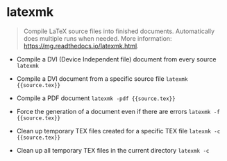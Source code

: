 # latexmk
> Compile LaTeX source files into finished documents.
> Automatically does multiple runs when needed.
> More information: <https://mg.readthedocs.io/latexmk.html>.

- Compile a DVI (Device Independent file) document from every source
`latexmk`

- Compile a DVI document from a specific source file
`latexmk {{source.tex}}`

- Compile a PDF document
`latexmk -pdf {{source.tex}}`

- Force the generation of a document even if there are errors
`latexmk -f {{source.tex}}`

- Clean up temporary TEX files created for a specific TEX file
`latexmk -c {{source.tex}}`

- Clean up all temporary TEX files in the current directory
`latexmk -c`
